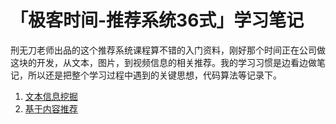 # 「极客时间-推荐系统36式」学习笔记

刑无刀老师出品的这个推荐系统课程算不错的入门资料，刚好那个时间正在公司做这块的开发，从文本，图片，到视频信息的相关推荐。我的学习习惯是边看边做笔记，所以还是把整个学习过程中遇到的关键思想，代码算法等记录下。

1. [文本信息挖掘](tj36/chapter01.md)
1. [基于内容推荐](tj36/chapter02.md)

